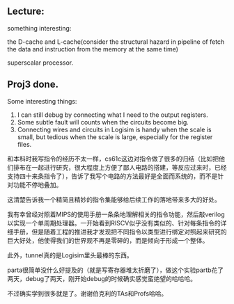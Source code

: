 ## Lecture:
something interesting:

the D-cache and L-cache(consider the structural hazard in pipeline of fetch the data and instruction from the memory at the same time)

superscalar processor.

## Proj3 done.
Some interesting things:

1. I can still debug by connecting what I need to the output registers.
2. Some subtle fault will counts when the circuits become big.
3. Connecting wires and circuits in Logisim is handy when the scale is small, but tedious when the scale is large, especially for the register files.

和本科时我写指令的经历不太一样，cs61c这边对指令做了很多的归结（比如把他们排布在一起进行研究，很大程度上方便了鄙人电路的搭建，等反应过来时，已经支持四十来条指令了），告诉了我写个电路的方法最好是全面而系统的，而不是针对功能不停地叠加。

这清楚告诉我一个精简且精妙的指令集能够给后续工作的落地带来多大的好处。

我有幸曾经对照着MIPS的使用手册一条条地理解相关的指令功能，然后敲verilog以实现一个单周期处理器。一开始看到RISCV似乎没有类似的、针对每条指令的详细手册，但是随着工程的推进我才发现把不同指令以类型进行绑定对照起来研究的巨大好处，他使得我们的世界观不再是零碎的，而是倾向于形成一个整体。

此外，tunnel真的是Logisim里头最棒的东西。

parta很简单没什么好提及的（就是写寄存器堆太折磨了），做这个实验partb花了两天，debug了两天，刚开始debug的时候确实感觉蛮绝望的哈哈哈。

不过确实学到很多就是了。谢谢伯克利的TAs和Profs哈哈。